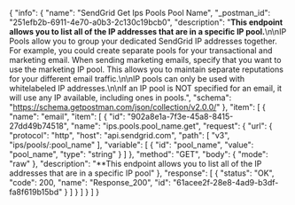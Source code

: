 {
  "info": {
    "name": "SendGrid Get Ips Pools Pool Name",
    "_postman_id": "251efb2b-6911-4e70-a0b3-2c130c19bcb0",
    "description": "**This endpoint allows you to list all of the IP addresses that are in a specific IP pool.**\n\nIP Pools allow you to group your dedicated SendGrid IP addresses together. For example, you could create separate pools for your transactional and marketing email. When sending marketing emails, specify that you want to use the marketing IP pool. This allows you to maintain separate reputations for your different email traffic.\n\nIP pools can only be used with whitelabeled IP addresses.\n\nIf an IP pool is NOT specified for an email, it will use any IP available, including ones in pools.",
    "schema": "https://schema.getpostman.com/json/collection/v2.0.0/"
  },
  "item": [
    {
      "name": "email",
      "item": [
        {
          "id": "902a8e1a-7f3e-45a8-8415-27dd49b74518",
          "name": "ips.pools.pool_name.get",
          "request": {
            "url": {
              "protocol": "http",
              "host": "api.sendgrid.com",
              "path": [
                "v3",
                "ips/pools/:pool_name"
              ],
              "variable": [
                {
                  "id": "pool_name",
                  "value": "pool_name",
                  "type": "string"
                }
              ]
            },
            "method": "GET",
            "body": {
              "mode": "raw"
            },
            "description": "**This endpoint allows you to list all of the IP addresses that are in a specific IP pool"
          },
          "response": [
            {
              "status": "OK",
              "code": 200,
              "name": "Response_200",
              "id": "61acee2f-28e8-4ad9-b3df-fa8f619b15bd"
            }
          ]
        }
      ]
    }
  ]
}